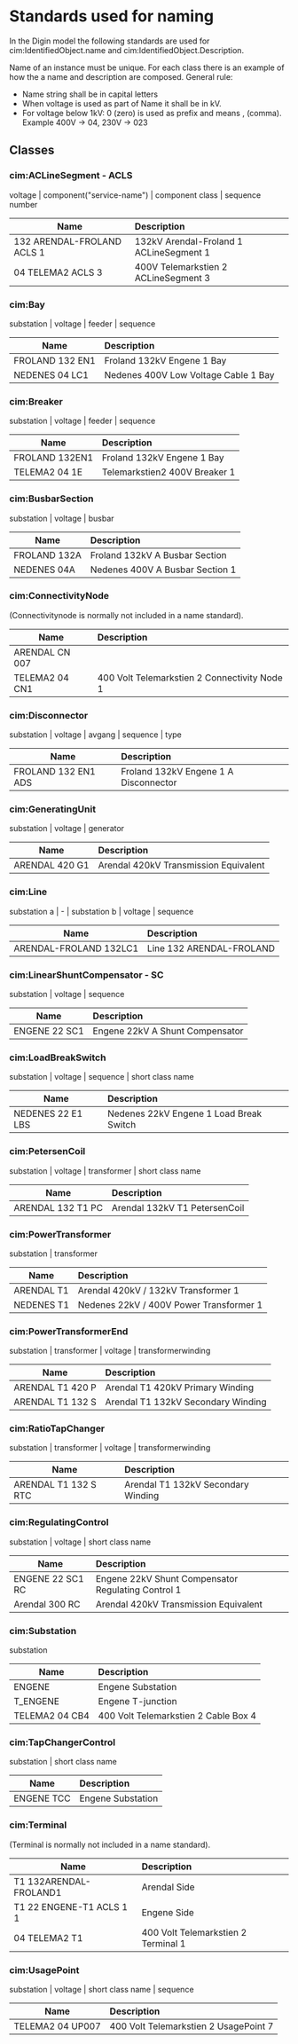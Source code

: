 # Standards used for naming

In the Digin model the following standards are used for cim:IdentifiedObject.name and cim:IdentifiedObject.Description.

Name of an instance must be unique.
For each class there is an example of how the a name and description are composed.
General rule:

- Name string shall be in capital letters
- When voltage is used as part of Name it shall be in kV. 
- For voltage below 1kV: 0 (zero) is used as prefix and means , (comma). Example 400V -> 04, 230V -> 023

## Classes

### cim:ACLineSegment - ACLS

voltage | component("service-name") | component class | sequence number

| Name                       | Description                             |
| -------------------------- | :-------------------------------------- |
| 132 ARENDAL-FROLAND ACLS 1 | 132kV Arendal-Froland 1 ACLineSegment 1 |
| 04 TELEMA2 ACLS 3         | 400V Telemarkstien 2 ACLineSegment 3    |

### cim:Bay

substation | voltage | feeder | sequence

| Name            | Description                          |
| --------------- | :----------------------------------- |
| FROLAND 132 EN1 | Froland 132kV Engene 1 Bay           |
| NEDENES 04 LC1  | Nedenes 400V Low Voltage Cable 1 Bay |

### cim:Breaker

substation | voltage | feeder | sequence

| Name           | Description                        |
| -------------- | :--------------------------------- |
| FROLAND 132EN1 | Froland 132kV Engene 1 Bay         |
| TELEMA2 04 1E  | Telemarkstien2 400V Breaker 1 |

### cim:BusbarSection

substation | voltage | busbar

| Name          | Description                               |
| ------------- | :---------------------------------------- |
| FROLAND 132A  | Froland 132kV A Busbar Section            |
| NEDENES 04A   | Nedenes 400V A Busbar Section 1           |

### cim:ConnectivityNode

(Connectivitynode is normally not included in a name standard).   

| Name            | Description                                  |
| --------------- | :------------------------------------------- |
| ARENDAL CN 007  |                                              |
| TELEMA2 04 CN1 | 400 Volt Telemarkstien 2 Connectivity Node 1 |

### cim:Disconnector

substation | voltage | avgang | sequence | type

| Name                | Description                           |
| ------------------- | :------------------------------------ |
| FROLAND 132 EN1 ADS | Froland 132kV Engene 1 A Disconnector |

### cim:GeneratingUnit

substation | voltage | generator

| Name           | Description                           |
| -------------- | :------------------------------------ |
| ARENDAL 420 G1 | Arendal 420kV Transmission Equivalent |

### cim:Line

substation a | - | substation b | voltage | sequence

| Name                   | Description              |
| ---------------------- | :----------------------- |
| ARENDAL-FROLAND 132LC1 | Line 132 ARENDAL-FROLAND |

### cim:LinearShuntCompensator - SC

substation | voltage | sequence

| Name          | Description                     |
| ------------- | :------------------------------ |
| ENGENE 22 SC1 | Engene 22kV A Shunt Compensator |

### cim:LoadBreakSwitch

substation | voltage | sequence | short class name

| Name              | Description                             |
| ----------------- | :-------------------------------------- |
| NEDENES 22 E1 LBS | Nedenes 22kV Engene 1 Load Break Switch |

### cim:PetersenCoil

substation | voltage | transformer | short class name

| Name              | Description                   |
| ----------------- | :---------------------------- |
| ARENDAL 132 T1 PC | Arendal 132kV T1 PetersenCoil |

### cim:PowerTransformer

substation | transformer

| Name       | Description                             |
| ---------- | :-------------------------------------- |
| ARENDAL T1 | Arendal 420kV / 132kV Transformer 1     |
| NEDENES T1 | Nedenes 22kV / 400V Power Transformer 1 |

### cim:PowerTransformerEnd

substation | transformer | voltage | transformerwinding

| Name             | Description                        |
| ---------------- | :--------------------------------- |
| ARENDAL T1 420 P | Arendal T1 420kV Primary Winding   |
| ARENDAL T1 132 S | Arendal T1 132kV Secondary Winding |

### cim:RatioTapChanger

substation | transformer | voltage | transformerwinding

| Name                 | Description                        |
| -------------------- | :--------------------------------- |
| ARENDAL T1 132 S RTC | Arendal T1 132kV Secondary Winding |

### cim:RegulatingControl

substation | voltage | short class name

| Name             | Description                                        |
| ---------------- | :------------------------------------------------- |
| ENGENE 22 SC1 RC | Engene 22kV Shunt Compensator Regulating Control 1 |
| Arendal 300 RC   | Arendal 420kV Transmission Equivalent              |

### cim:Substation

substation

| Name            | Description                          |
| --------------- | :----------------------------------- |
| ENGENE          | Engene Substation                    |
| T_ENGENE        | Engene T-junction                    |
| TELEMA2 04 CB4  | 400 Volt Telemarkstien 2 Cable Box 4 |

### cim:TapChangerControl

substation | short class name

| Name        | Description       |
| ----------- | :---------------- |
| ENGENE TCC  | Engene Substation |

### cim:Terminal

(Terminal is normally not included in a name standard). 

| Name                     | Description                         |
| ------------------------ | :---------------------------------- |
| T1 132ARENDAL-FROLAND1   | Arendal Side                        |
| T1 22 ENGENE-T1 ACLS 1 1 | Engene Side                         |
| 04 TELEMA2 T1           | 400 Volt Telemarkstien 2 Terminal 1 |

### cim:UsagePoint

substation | voltage | short class name | sequence

| Name             | Description                           |
| ---------------- | :------------------------------------ |
| TELEMA2 04 UP007 | 400 Volt Telemarkstien 2 UsagePoint 7 |
